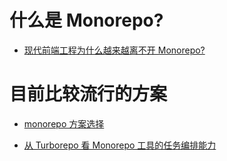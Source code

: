 # 什么是 Monorepo?

- [现代前端工程为什么越来越离不开 Monorepo?](https://juejin.cn/post/6944877410827370504)

# 目前比较流行的方案

- [monorepo 方案选择](https://github.com/practicajs/practica/blob/main/docs/docs/decisions/monorepo.md)

- [从 Turborepo 看 Monorepo 工具的任务编排能力](https://juejin.cn/post/7065323766640967716)
